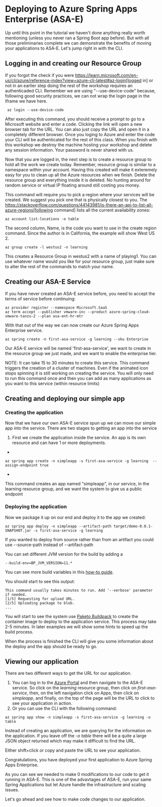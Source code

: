 
# Deploying to Azure Spring Apps Enterprise (ASA-E)

Up until this point in the tutorial we haven't done anything really worth mentioning (unless you never ran a Spring Boot app before). But with all those
preliminaries complete we can demonstrate the benefits of moving your applications to ASA-E. Let's jump right in with the CLI.

## Logging in and creating our Resource Group

If you forgot the check if you were https://learn.microsoft.com/en-us/cli/azure/reference-index?view=azure-cli-latest#az-login[logged in] or not in an earlier step doing the rest of the workshop requires an authenticaded CLI. Remember we are using "--use-device-code" because, following good security practices, we can not wrap the login page in the Iframe we have here.

```execute
 az login --use-device-code
```

After executing this command, you should receive a prompt to go to a Microsoft website and enter a code. Clicking the link will open a new browser tab for the URL. You can also just copy the URL and open it in a completely different browser. Once you loging to Azure and enter the code your CLI will be authenticated for the rest of this class. When you finish with this workshop we destroy the machine hosting your workshop and delete any session information. Your password is never shared with us.

Now that you are logged in, the next step is to create a resource group to hold all the work we create today. Remember, resource group is similar to a namespace within your account. Having this created will make it exteremely easy for you to clean up all the Azure resources when we finish. Delete the resource group and everything inside it is deleted. No hunting around for random service or virtual IP floating around still costing you money.

This command will require you to pick a region where your services will be created. We suggest you pick one that is physically closest to you.  The https://stackoverflow.com/questions/44143981/is-there-an-api-to-list-all-azure-regions[following command] lists all the current availability zones:

```execute
az account list-locations -o table
```


The second column, Name, is the code you want to use in the create region command. Since the author is in California, the example will show West US 2.

```copy
az group create -l westus2 -n learning
```

This creates a Resource Group in westus2 with a name of playing1. You can use whatever name would you like for your resource group, just make sure to alter the rest of the commands to match your name.


## Creating our ASA-E Service

If you have never created an ASA-E service before, you need to accept the terms of service before continuing:

```execute
az provider register --namespace Microsoft.SaaS
az term accept --publisher vmware-inc --product azure-spring-cloud-vmware-tanzu-2 --plan asa-ent-hr-mtr
```

With that out of the way we can now create our Azure Spring Apps Enterprise service.


```copy
az spring create -n first-asa-service -g learning --sku Enterprise
```

Our ASA-E service will be named 'first-asa-service', we want to create in the resource group we just made, and we want to enable the enterprise tier.

NOTE: It can take 15 to 30 minutes to create this service. This command triggers the creation of a cluster of machines. Even if the animated icon stops spinning it is still working on creating the service. You will only need to run this command once and then you can add as many applications as you want to this service (within resource limits)

## Creating and deploying our simple app

### Creating the application
Now that we have our own ASA-E service spun up we can move our simple app into the service. There are two stages to getting an app into the service

1. First we create the application inside the service. An app is its own resource and can have 1 or more deployments.
+
``` execute
az spring app create -n simpleapp -s first-asa-service -g learning  --assign-endpoint true
```
+
This command creates an app named "simpleapp", in our service, in the learning resource group, and we want the system to give us a public endpoint

### Deploying the application

Now we package it up on our end and deploy it to the app we created:

```execute
az spring app deploy -n simpleapp --artifact-path target/demo-0.0.1-SNAPSHOT.jar -s first-asa-service -g learning
```

If you wanted to deploy from source rather than from an artifact you could use --source-path instead of --artifact-path

You can set different JVM version for the build by adding a 

```shell
--build-env=BP_JVM_VERSION=11.*
```

You can see more build variables in this [how-to guide](https://learn.microsoft.com/en-us/azure/spring-apps/how-to-enterprise-deploy-polyglot-apps#deploy-a-polyglot-application).

You should start to see this output: 

```shell
This command usually takes minutes to run. Add '--verbose' parameter if needed.
[1/5] Requesting for upload URL.
[2/5] Uploading package to blob.
...
```

You will start to see the system use [Paketo Buildpack](https://paketo.io/) to create the container image to deploy to the application service.  This process may take 2-5 minutes. In later examples we will show some hints to speed up the build process.

When the process is finished the CLI will give you some information about the deploy and the app should be ready to go. 

## Viewing our application

There are two different ways to get the URL for our application.

1. You can log in to the [Azure Portal](https://portal.azure.com/) and then navigate to the ASA-E service. So click on the _learning_ resource group, then click on _first-asa-service_, then, on the left navigation click on Apps, then click on _simpleapp_, and finally, on the top of the page will be the URL to click to see your application in action.
2. Or you can use the CLI with the following command:

```shell execute
az spring app show -n simpleapp -s first-asa-service -g learning -o table
```

Instead of creating an application, we are querying for the information on the application. If you leave off the _-o table_ there will be a quite a large JSON object returned which may make it difficult to find the URL.

Either shift+click or copy and paste the URL to see your application. 

Congratulations, you have deployed your first application to Azure Spring Apps Enterprise.

As you can see we needed to make 0 modifications to our code to get it running in ASA-E. This is one of the advavtages of ASA-E, run your same Spring Applications but let Azure handle the infrastructure and scaling issues. 

Let's go ahead and see how to make code changes to our application.

